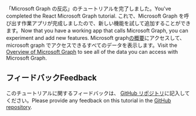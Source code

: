 <!-- markdownlint-disable MD002 MD041 -->

<span data-ttu-id="7f387-101">「Microsoft Graph の反応」のチュートリアルを完了しました。</span><span class="sxs-lookup"><span data-stu-id="7f387-101">You've completed the React Microsoft Graph tutorial.</span></span> <span data-ttu-id="7f387-102">これで、Microsoft Graph を呼び出す作業アプリが完成しましたので、新しい機能を試して追加することができます。</span><span class="sxs-lookup"><span data-stu-id="7f387-102">Now that you have a working app that calls Microsoft Graph, you can experiment and add new features.</span></span> <span data-ttu-id="7f387-103">Microsoft graph[の概要](/graph/overview)にアクセスして、microsoft graph でアクセスできるすべてのデータを表示します。</span><span class="sxs-lookup"><span data-stu-id="7f387-103">Visit the [Overview of Microsoft Graph](/graph/overview) to see all of the data you can access with Microsoft Graph.</span></span>

## <a name="feedback"></a><span data-ttu-id="7f387-104">フィードバック</span><span class="sxs-lookup"><span data-stu-id="7f387-104">Feedback</span></span>

<span data-ttu-id="7f387-105">このチュートリアルに関するフィードバックは、 [GitHub リポジトリ](https://github.com/microsoftgraph/msgraph-training-reactspa)に記入してください。</span><span class="sxs-lookup"><span data-stu-id="7f387-105">Please provide any feedback on this tutorial in the [GitHub repository](https://github.com/microsoftgraph/msgraph-training-reactspa).</span></span>